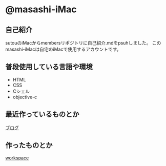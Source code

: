 # @masashi-iMac

## 自己紹介

sutouのiMacからmembersリポジトリに自己紹介.mdをpsuhしました。
このmasashi-iMacは自宅のiMacで使用するアカウントです。

## 普段使用している言語や環境

- HTML
- CSS
- Cシェル
- objective-c

## 最近作っているものとか

[ブログ](http://keepingblog.net/)

## 作ったものとか

[workspace](http://keepingblog.net/workspace_menu/)
